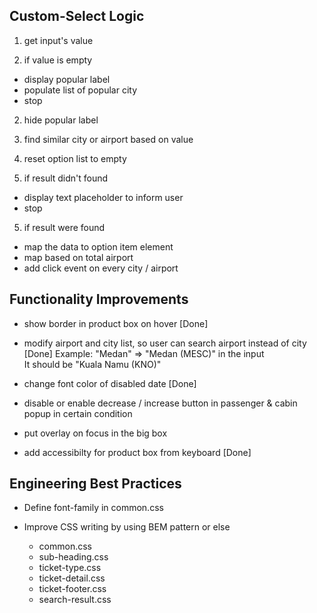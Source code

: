 ## Custom-Select Logic

1. get input's value

2. if value is empty
  - display popular label
  - populate list of popular city
  - stop

2. hide popular label

3. find similar city or airport based on value

4. reset option list to empty

5. if result didn't found
  - display text placeholder to inform user
  - stop

5. if result were found 
  - map the data to option item element
  - map based on total airport 
  - add click event on every city / airport


## Functionality Improvements

- show border in product box on hover [Done]

- modify airport and city list, so user can search airport instead of city [Done]
  Example: "Medan" => "Medan (MESC)" in the input  
  It should be "Kuala Namu (KNO)"

- change font color of disabled date [Done]

- disable or enable decrease / increase button in passenger & cabin popup in certain condition

- put overlay on focus in the big box

- add accessibilty for product box from keyboard [Done]

## Engineering Best Practices

- Define font-family in common.css

- Improve CSS writing by using BEM pattern or else
  - common.css
  - sub-heading.css
  - ticket-type.css
  - ticket-detail.css
  - ticket-footer.css
  - search-result.css
